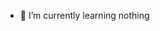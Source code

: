 - 🌱 I’m currently learning nothing


<!---
5610Lee/5610Lee is a ✨ special ✨ repository because its `README.md` (this file) appears on your GitHub profile.
You can click the Preview link to take a look at your changes.
--->
